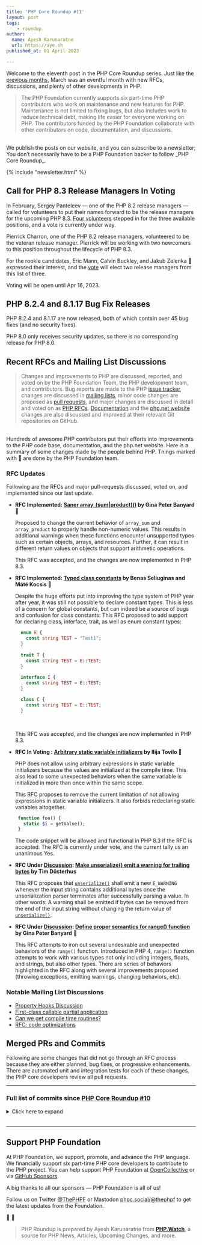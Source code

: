 ```yaml
---
title: 'PHP Core Roundup #11'
layout: post
tags:
    - roundup
author:
  name: Ayesh Karunaratne
  url: https://aye.sh
published_at: 01 April 2023

---
```


Welcome to the eleventh post in the PHP Core Roundup series. Just like the [previous months](/blog/tag/roundup), March was an eventful month with new RFCs, discussions, and plenty of other developments in PHP. 

> The PHP Foundation currently supports six part-time PHP contributors who work on maintenance and new features for PHP. Maintenance is not limited to fixing bugs, but also includes work to reduce technical debt, making life easier for everyone working on PHP. The contributors funded by the PHP Foundation collaborate with other contributors on code, documentation, and discussions.

<br>
We publish the posts on our website, and you can subscribe to a newsletter; You don’t necessarily have to be a PHP Foundation backer to follow _PHP Core Roundup_.

{% include "newsletter.html" %}

## Call for PHP 8.3 Release Managers In Voting

In February, Sergey Panteleev — one of the PHP 8.2 release managers — called for volunteers to put their names forward to be the release managers for the upcoming PHP 8.3. [Four volunteers](https://wiki.php.net/todo/php83) stepped in for the three available positions, and a vote is currently under way.

Pierrick Charron, one of the PHP 8.2 release managers, volunteered to be the veteran release manager. Pierrick will be working with two newcomers to this position throughout the lifecycle of PHP 8.3.

For the rookie candidates, Eric Mann, Calvin Buckley, and Jakub Zelenka 💜 expressed their interest, and the [vote](https://wiki.php.net/todo/php83) will elect two release managers from this list of three.

Voting will be open until Apr 16, 2023.

## PHP 8.2.4 and 8.1.17 Bug Fix Releases

PHP 8.2.4 and 8.1.17 are now released, both of which contain over 45 bug fixes (and no security fixes).

PHP 8.0 only receives security updates, so there is no corresponding release for PHP 8.0.

## Recent RFCs and Mailing List Discussions

> Changes and improvements to PHP are discussed, reported, and voted on by the PHP Foundation Team, the PHP development team, and contributors. Bug reports are made to the PHP [issue tracker](https://github.com/php/php-src/issues), changes are discussed in [mailing lists](https://www.php.net/mailing-lists.php), minor code changes are proposed as [pull requests](https://github.com/php/php-src/issues), and major changes are discussed in detail and voted on as [PHP RFCs](https://wiki.php.net/rfc). [Documentation](https://github.com/php/doc-en/) and the [php.net website](https://github.com/php/web-php) changes are also discussed and improved at their relevant Git repositories on GitHub.

<br>
Hundreds of awesome PHP contributors put their efforts into improvements to the PHP code base, documentation, and the php.net website. Here is a summary of some changes made by the people behind PHP. Things marked with 💜 are done by the PHP Foundation team.

### RFC Updates

Following are the RFCs and major pull-requests discussed, voted on, and implemented since our last update.

- **RFC Implemented: [Saner array_(sum|product)()](https://wiki.php.net/rfc/saner-array-sum-product) by Gina Peter Banyard 💜**
  
  Proposed to change the current behavior of `array_sum` and `array_product` to properly handle non-numeric values. This results in additional warnings when these functions encounter unsupported types such as certain objects, arrays, and resources. Further, it can result in different return values on objects that support arithmetic operations. 

  This RFC was accepted, and the changes are now implemented in PHP 8.3.

- **RFC Implemented: [Typed class constants](https://wiki.php.net/rfc/typed_class_constants) by Benas Seliuginas and Máté Kocsis 💜**
  
  Despite the huge efforts put into improving the type system of PHP year after year, it was still not possible to declare constant types. This is less of a concern for global constants, but can indeed be a source of bugs and confusion for class constants: This RFC proposed to add support for declaring class, interface, trait, as well as enum constant types:
  ```php
    enum E {
      const string TEST = "Test1";
    }
 
    trait T {
      const string TEST = E::TEST;
    }
    
    interface I {
      const string TEST = E::TEST;
    }

    class C {
      const string TEST = E::TEST;
    }
  ```
  <br>

  This RFC was accepted, and the changes are now implemented in PHP 8.3.

- **RFC In Voting : [Arbitrary static variable initializers](https://wiki.php.net/rfc/arbitrary_static_variable_initializers) by Ilija Tovilo 💜**
  
  PHP does not allow using arbitrary expressions in static variable initializers because the values are initialized at the compile time. This also lead to some unexpected behaviors when the same variable is initialized in more than once within the same scope.

  This RFC proposes to remove the current limitation of not allowing expressions in static variable initializers. It also forbids redeclaring static variables altogether.

  ```php
   function foo() {
     static $i = getValue();
   }
   ```
   The code snippet will be allowed and functional in PHP 8.3 if the RFC is accepted. The RFC is currently under vote, and the current tally us an unanimous Yes. 

- **RFC Under [Discussion](https://externals.io/message/119745): [Make unserialize() emit a warning for trailing bytes](https://wiki.php.net/rfc/unserialize_warn_on_trailing_data) by Tim Düsterhus**
  
  This RFC proposes that [`unserialize()`](http://www.php.net/unserialize) shall emit a new `E_WARNING` whenever the input string contains additional bytes once the unserialization parser terminates after successfully parsing a value. In other words: A warning shall be emitted if bytes can be removed from the end of the input string without changing the return value of [`unserialize()`](http://www.php.net/unserialize).

- **RFC Under [Discussion](https://externals.io/message/119749): [Define proper semantics for range() function](https://wiki.php.net/rfc/proper-range-semantics) by Gina Peter Banyard** 💜
  
  This RFC attempts to iron out several undesirable and unexpected behaviors of the `range()` function. Introduced in PHP 4, `range()` function attempts to work with various types not only including integers, floats, and strings, but also other types. There are series of behaviors highlighted in the RFC along with several improvements proposed (throwing exceptions, emitting warnings, changing behaviors, etc).
 
### Notable Mailing List Discussions

- [Property Hooks Discussion](https://externals.io/message/119807)
- [First-class callable partial application](https://externals.io/message/119678)
- [Can we get compile time routines?](https://externals.io/message/119726)
- [RFC: code optimizations](https://externals.io/message/119633)


## Merged PRs and Commits

Following are some changes that did not go through an RFC process because they are either planned, bug fixes, or progressive enhancements. There are automated unit and integration tests for each of these changes, the PHP core developers review all pull requests.
 
---

### Full list of commits since [PHP Core Roundup #10](/blog/2023/03/01/php-core-roundup-10/)

<details markdown="1">
  <summary>Click here to expand</summary>

 - Fix unescaped {TMP} variables in tests in [2b5aac9303](https://github.com/php/php-src/commit/2b5aac9303) by Ilija Tovilo 💜
 - Use zend_result in `ext/spl` where appropriate ([#10734](https://bugs.php.net/bug.php?id=10734)) in [2b15061fbb](https://github.com/php/php-src/commit/2b15061fbb) by Niels Dossche
 - Add Windows GitHub actions build in [GH-10664](https://github.com/php/php-src/pull/10664) by Michael Voříšek
 - Fix missing readonly modification error with inc/dec in JIT in [GH-10746](https://github.com/php/php-src/pull/10746) by Ilija Tovilo 💜
 - Make error checks on encoding methods for docomo, kddi, sb consistent in [69543e6a10](https://github.com/php/php-src/commit/69543e6a10) by nielsdos
 - Use `CK()` macro to check the output function in mbfilter_unicode2sjis_emoji_sb() in [263655a520](https://github.com/php/php-src/commit/263655a520) by nielsdos
 - Propagate error checks for `mbfl_filt_conv_illegal_output()` in [d66ca5dabb](https://github.com/php/php-src/commit/d66ca5dabb) by nielsdos
 - Fix warning in run-tests when PHP compiled without generating phpdbg support. ([#10745](https://bugs.php.net/bug.php?id=10745)) in [3e6d49e042](https://github.com/php/php-src/commit/3e6d49e042) by Danack
 - fix: support for timeouts with ZTS on Linux ([#10141](https://bugs.php.net/bug.php?id=10141)) in [ad85e71421](https://github.com/php/php-src/commit/ad85e71421) by Kévin Dunglas
 - Fix operator precedence in the skip section of readonly tests in [dab783f7ae](https://github.com/php/php-src/commit/dab783f7ae) by Máté Kocsis 💜
 - Fix [GH-10728](https://github.com/php/php-src/issues/10728): opcache capstone header's inclusion in [GH-10732](https://github.com/php/php-src/pull/10732) by David Carlier
 - Propagate success status of ftp_close() to userland in [abc6fe8f2e](https://github.com/php/php-src/commit/abc6fe8f2e) by nielsdos
 - Add missing `ZEND_ARG_VARIADIC_OBJ_TYPE_MASK` macro, and use consistent class_name variable name in [7fcea9d260](https://github.com/php/php-src/commit/7fcea9d260) by Derick Rethans 💜
 - Do not allow side-effects when readonly property modification fails ([#10757](https://bugs.php.net/bug.php?id=10757)) in [e053ba0a3a](https://github.com/php/php-src/commit/e053ba0a3a) by Máté Kocsis 💜
 - `ext/ftp` fix ftp_nb_get signature (for failure) in [GH-10760](https://github.com/php/php-src/pull/10760) by David Carlier
 - Revert "Zend/zend_type_code: remove hard-coded integer values and" in [3310463484](https://github.com/php/php-src/commit/3310463484) by David CARLIER
 - random: Convert `php_random_(bytes|int)_(silent|throw)` into inline functions ([#10763](https://bugs.php.net/bug.php?id=10763)) in [8abea1b3c2](https://github.com/php/php-src/commit/8abea1b3c2) by Tim Düsterhus
 - Fix failure of AVX2-accelerated `mb_check_encoding` on 32-bit MS Windows in [86ec0bc55c](https://github.com/php/php-src/commit/86ec0bc55c) by Alex Dowad
 - Fix [GH-10766](https://github.com/php/php-src/issues/10766): PharData archive created with Phar::Zip format does not keep files metadata (datetime) in [GH-10769](https://github.com/php/php-src/pull/10769) by Niels Dossche
 - Fix `strlen` error message param name in [1be99faeff](https://github.com/php/php-src/commit/1be99faeff) by Kamil Tekiela
 - Update windows action to `checkout@v3` in [28ef654648](https://github.com/php/php-src/commit/28ef654648) by Ilija Tovilo 💜
 - Fix metaphone encode compiler warning in [GH-10788](https://github.com/php/php-src/pull/10788) by Ilija Tovilo 💜
 - Ignore `-Warray-bounds` compiler warning in JIT ([#10789](https://bugs.php.net/bug.php?id=10789)) in [ad7b90b674](https://github.com/php/php-src/commit/ad7b90b674) by Ilija Tovilo 💜
 - Fix `-Wmaybe-uninitialized` warning in JIT in [95fbd2039f](https://github.com/php/php-src/commit/95fbd2039f) by Ilija Tovilo 💜
 - Fix gcc warnings in `zend_API.c` with `--disable-debug` ([#10786](https://bugs.php.net/bug.php?id=10786)) in [6a7115359e](https://github.com/php/php-src/commit/6a7115359e) by Ilija Tovilo 💜
 - Add missing error checks on `EVP_MD_CTX_create()` and `EVP_VerifyInit()` in [GH-10762](https://github.com/php/php-src/pull/10762) by Niels Dossche
 - Add missing error check on `i2d_PKCS12_bio()` in [GH-10761](https://github.com/php/php-src/pull/10761) by nielsdos
 - Add missing error check on `PEM_write_bio_CMS()` in [51ea4a680d](https://github.com/php/php-src/commit/51ea4a680d) by nielsdos
 - Add missing error check on `PEM_write_bio_PKCS7()` in [GH-10752](https://github.com/php/php-src/pull/10752) by Niels Dossche
 - Throw on negative setcookie expiration timestamp in [82dfd93b9d](https://github.com/php/php-src/commit/82dfd93b9d) by Ilija Tovilo 💜
 - Fix missing return `FAILURE` in [2110398dee](https://github.com/php/php-src/commit/2110398dee) by Ilija Tovilo 💜
 - Re-add missing `EXPECTHEADERS` sections in [87e3513274](https://github.com/php/php-src/commit/87e3513274) by Ilija Tovilo 💜
 - Fix [GH-10709](https://github.com/php/php-src/issues/10709): UAF in recursive AST evaluation in [GH-10718](https://github.com/php/php-src/pull/10718) by Ilija Tovilo 💜
 - Revert "Throw on negative setcookie expiration timestamp" in [9f591c9bf6](https://github.com/php/php-src/commit/9f591c9bf6) by Ilija Tovilo 💜
 - random: Add missing `php.h` include to `php_random.h` ([#10764](https://bugs.php.net/bug.php?id=10764)) in [5087931963](https://github.com/php/php-src/commit/5087931963) by Tim Düsterhus
 - Fix `-Wstrict-prototypes` in DBA in [648e896d0e](https://github.com/php/php-src/commit/648e896d0e) by Gina Peter Banyard 💜
 - Remove unnecessary workaround for the true type in [368febbf89](https://github.com/php/php-src/commit/368febbf89) by Máté Kocsis 💜
 - `mb_encode_mimeheader` does not crash if provided encoding has no MIME name set in [7c1ee5a02a](https://github.com/php/php-src/commit/7c1ee5a02a) by Alex Dowad
 - Enable GitHub actions cancel-in-progress for PRs in [GH-10799](https://github.com/php/php-src/pull/10799) by Ilija Tovilo 💜
 - Fix readonly+clone JIT issues in [GH-10748](https://github.com/php/php-src/pull/10748) by Ilija Tovilo 💜
 - `*/*.m4`: `update main()` signatures in [fa65873502](https://github.com/php/php-src/commit/fa65873502) by Michael Orlitzky
 - `ext/iconv/config.m4`: add missing `stdio.h` include in [GH-10751](https://github.com/php/php-src/pull/10751) by Michael Orlitzky
 - RFC: Saner `array_(sum|product)()` ([#10161](https://bugs.php.net/bug.php?id=10161)) in [3b06618813](https://github.com/php/php-src/commit/3b06618813) by Gina Peter Banyard 💜
 - Imply UTF8 validity in implode function ([#10780](https://bugs.php.net/bug.php?id=10780)) in [3821938e81](https://github.com/php/php-src/commit/3821938e81) by Michael Voříšek
 - Fix [GH-8646](https://github.com/php/php-src/issues/8646): Memory leak PHP FPM 8.1 in [GH-10783](https://github.com/php/php-src/pull/10783) by Niels Dossche
 - Fix [GH-8065](https://github.com/php/php-src/issues/8065): `opcache.c`onsistency_checks > 0 causes segfaults in PHP >= 8.1.5 in fpm context in [GH-10798](https://github.com/php/php-src/pull/10798) by Niels Dossche
 - Re-add some CTE functions that were removed from being CTE by a mistake in [GH-10768](https://github.com/php/php-src/pull/10768) by Michael Voříšek
 - Update libmysql 5.7 version in [12290b796b](https://github.com/php/php-src/commit/12290b796b) by Ilija Tovilo 💜
 - Suppress `-Wstrict-prototypes` in GD extension ([#10803](https://bugs.php.net/bug.php?id=10803)) in [afd8695a22](https://github.com/php/php-src/commit/afd8695a22) by Gina Peter Banyard 💜
 - Micro optimization: readonly properties always have a type in [574e531127](https://github.com/php/php-src/commit/574e531127) by Máté Kocsis 💜
 - Fixed macro generation for variadics, which don't have a default value in [717335ec63](https://github.com/php/php-src/commit/717335ec63) by Derick Rethans 💜
 - Add test case in [8a9b80cfe0](https://github.com/php/php-src/commit/8a9b80cfe0) by Derick Rethans 💜
 - Fixed strict zpp arginfo test in [f8891f2861](https://github.com/php/php-src/commit/f8891f2861) by Derick Rethans 💜
 - Fixed strict zpp arginfo test in [aead0c8059](https://github.com/php/php-src/commit/aead0c8059) by Derick Rethans 💜
 - Test Windows with opcache on GitHub actions in [6b884737c4](https://github.com/php/php-src/commit/6b884737c4) by Ilija Tovilo 💜
 - `ext/intl`: dateformatter settimezone changes on success, returning true like setcalendar in [GH-10790](https://github.com/php/php-src/pull/10790) by David Carlier
 - Disable asan instrumentation for phpdbg_watchpoint_userfaultfd_thread in [GH-10818](https://github.com/php/php-src/pull/10818) by Ilija Tovilo 💜
 - Switch to Ubuntu 22.04 for GitHub actions jobs in [GH-10814](https://github.com/php/php-src/pull/10814) by Ilija Tovilo 💜
 - Fix `GC_BENCH` flag ([#10823](https://bugs.php.net/bug.php?id=10823)) in [6f1e5ff8c3](https://github.com/php/php-src/commit/6f1e5ff8c3) by Ilija Tovilo 💜
 - Fix [GH-10519](https://github.com/php/php-src/issues/10519): Array Data Address Reference Issue in [GH-10749](https://github.com/php/php-src/pull/10749) by NathanFreeman
 - Fix [GH-10747](https://github.com/php/php-src/issues/10747): Private and protected properties in serialized Date* objects throw in [a225581833](https://github.com/php/php-src/commit/a225581833) by Derick Rethans 💜
 - feat: enable Zend Max Execution Timers by default in 8.3 ([#10778](https://bugs.php.net/bug.php?id=10778)) in [f0495855a3](https://github.com/php/php-src/commit/f0495855a3) by Kévin Dunglas
 - Re-enable `-Wstrict-aliasing` in [GH-10821](https://github.com/php/php-src/pull/10821) by Ilija Tovilo 💜
 - Remove unnecessary type punnign from `mysqli_api.c` in [47f80ffc77](https://github.com/php/php-src/commit/47f80ffc77) by Ilija Tovilo 💜
 - Fix [GH-10801](https://github.com/php/php-src/issues/10801): Named arguments in CTE functions cause a segfault in [GH-10811](https://github.com/php/php-src/pull/10811) by Niels Dossche
 - Fix [GH-10611](https://github.com/php/php-src/issues/10611): fpm_env_init_main leaks environ in [GH-10618](https://github.com/php/php-src/pull/10618) by Niels Dossche
 - Fix RC1 assumption for typed properties with `__get` in [GH-10833](https://github.com/php/php-src/pull/10833) by Ilija Tovilo 💜
 - Fixed oss-fuzz [#56931](https://bugs.php.net/bug.php?id=56931) in [ce5f75fb6f](https://github.com/php/php-src/commit/ce5f75fb6f) by Derick Rethans 💜
 - Fixed test for [GH-10147](https://github.com/php/php-src/issues/10147) in [2d3aa8a5c4](https://github.com/php/php-src/commit/2d3aa8a5c4) by Derick Rethans 💜
 - Fixed new OSS-FUZZ test in [897b13a217](https://github.com/php/php-src/commit/897b13a217) by Derick Rethans 💜
 - Handle `zend_execute_internal` in JIT in [c53e8d3e30](https://github.com/php/php-src/commit/c53e8d3e30) by Bob Weinand
 - Add test, fix x86 JIT in [1015f1ff61](https://github.com/php/php-src/commit/1015f1ff61) by Bob Weinand
 - Fix module shutdown crash during ZTS JIT shutdown in [GH-10835](https://github.com/php/php-src/pull/10835) by Niels Dossche
 - `ext/mysqli/pgsql`: `mysqli_fetch_object`/`pgsql_fetch_object` raises `ValueError` on constructor args error in [GH-10832](https://github.com/php/php-src/pull/10832) by David Carlier
 - avoid test file being consider binary in [f575027b56](https://github.com/php/php-src/commit/f575027b56) by Remi Collet
 - `use_tls=0` on `MSAN` in [GH-10851](https://github.com/php/php-src/pull/10851) by Ilija Tovilo 💜
 - Fix test on non-UTC platforms in [a141543594](https://github.com/php/php-src/commit/a141543594) by Matteo Beccati
 - Fix mysql tests on Cirrus ASAN in [GH-10802](https://github.com/php/php-src/pull/10802) by Ilija Tovilo 💜
 - Move ARM64 build to Cirrus in [GH-10795](https://github.com/php/php-src/pull/10795) by Ilija Tovilo 💜
 - remove assert raising strange behavior with GCC 10 in [bdf2f722ca](https://github.com/php/php-src/commit/bdf2f722ca) by Remi Collet
 - Upgrade cirrus arm build to GCC 12 ([#10855](https://bugs.php.net/bug.php?id=10855)) in [6ebb506637](https://github.com/php/php-src/commit/6ebb506637) by Ilija Tovilo 💜
 - Implement `mb_encode_mimeheader` using fast text conversion filters in [0ce755be26](https://github.com/php/php-src/commit/0ce755be26) by Alex Dowad
 - `php_pgsql_meta_data` raises a `ValueError` when table name is invalid in [394470c052](https://github.com/php/php-src/commit/394470c052) by David Carlier
 - `ext/mysqi`: mysqli_poll raises a ValueError on absent 1st and 2ng arguments in [90a39fd52c](https://github.com/php/php-src/commit/90a39fd52c) by David Carlier
 - Fix missing and inconsistent error check on `SQLAllocHandle` in [GH-10740](https://github.com/php/php-src/pull/10740) by nielsdos
 - Remove CTE flag from `array_diff_ukey()`, which was added by mistake in [GH-10859](https://github.com/php/php-src/pull/10859) by Michael Voříšek
 - Another attempt to fix MSAN nightly on `master` in [471105abd7](https://github.com/php/php-src/commit/471105abd7) by Ilija Tovilo 💜
 - `pgsql_insert` fix unit tests ([#10860](https://bugs.php.net/bug.php?id=10860)) in [feb82d91b9](https://github.com/php/php-src/commit/feb82d91b9) by David CARLIER
 - Windows CI log verbosity, CI bat file guard in [GH-10817](https://github.com/php/php-src/pull/10817) by Michael Voříšek
 - `zend_hash`: Use AVX2 instructions for better code efficiency ([#10858](https://bugs.php.net/bug.php?id=10858)) in [d835de1993](https://github.com/php/php-src/commit/d835de1993) by Tony Su
 - Add extra option to FPM tester for handling script filename in [3125155b5d](https://github.com/php/php-src/commit/3125155b5d) by Jakub Zelenka 💜
 - Test FPM FCGI envs without path info fix for custom source in [92d2cd5cb8](https://github.com/php/php-src/commit/92d2cd5cb8) by Jakub Zelenka 💜
 - Test FPM FCGI envs with path info fix for Apache proxy balancer in [b53b0ac2ea](https://github.com/php/php-src/commit/b53b0ac2ea) by Jakub Zelenka 💜
 - Test FPM FCGI envs with path info fix for Apache proxy handler in [8cf621e0e4](https://github.com/php/php-src/commit/8cf621e0e4) by Jakub Zelenka 💜
 - Test FPM FCGI envs with path info fix for Apache proxy pass in [38d2e7ea9a](https://github.com/php/php-src/commit/38d2e7ea9a) by Jakub Zelenka 💜
 - Fix FPM tester `$scriptName` logic in [7d987ebbbf](https://github.com/php/php-src/commit/7d987ebbbf) by Jakub Zelenka 💜
 - Implement [GH-10854](https://github.com/php/php-src/issues/10854): TSRM should set a smarter value for expected_threads ([#10867](https://bugs.php.net/bug.php?id=10867)) in [4da0da7f2d](https://github.com/php/php-src/commit/4da0da7f2d) by Niels Dossche
 - Fix [GH-10634](https://github.com/php/php-src/issues/10634): Lexing memory corruption ([#10866](https://bugs.php.net/bug.php?id=10866)) in [ac9964502c](https://github.com/php/php-src/commit/ac9964502c) by Niels Dossche
 - Remove `xfail` from tests that do not fail anymore ([#10871](https://bugs.php.net/bug.php?id=10871)) in [53763e14b7](https://github.com/php/php-src/commit/53763e14b7) by Arnaud Le Blanc 💜
 - `ext/psql`: `pg_meta_data`, extended mode, fix typo for pseudo typtype in [GH-10865](https://github.com/php/php-src/pull/10865) by David CARLIER
 - Fix [GH-8789](https://github.com/php/php-src/issues/8789) and [GH-10015](https://github.com/php/php-src/issues/10015): Fix ZTS zend signal crashes due to NULL globals in [GH-10861](https://github.com/php/php-src/pull/10861) by Niels Dossche
 - Destroy `file_handle` in `fpm_main` in [GH-10707](https://github.com/php/php-src/pull/10707) by Niels Dossche
 - Fix `NUL` byte in exception string terminating `Exception::__toString()` in [GH-10873](https://github.com/php/php-src/pull/10873) by Ilija Tovilo 💜
 - Fix bug [#74129](https://bugs.php.net/bug.php?id=74129): Incorrect SCRIPT_NAME with apache ProxyPassMatch in [GH-10869](https://github.com/php/php-src/pull/10869) by Jakub Zelenka 💜
 - Fix [GH-10755](https://github.com/php/php-src/issues/10755): Memory leak in phar_rename_archive() in [GH-10856](https://github.com/php/php-src/pull/10856) by Su, Tao
 - Use new ZSTR_INIT_LITERAL macro ([#10879](https://bugs.php.net/bug.php?id=10879)) in [9d5f2f1343](https://github.com/php/php-src/commit/9d5f2f1343) by Ilija Tovilo 💜
 - Fix [GH-10885](https://github.com/php/php-src/issues/10885): Leaking stream_socket_server context in [GH-10886](https://github.com/php/php-src/pull/10886) by Ilija Tovilo 💜
 - add a basic CODEOWNERS file in [GH-8670](https://github.com/php/php-src/pull/8670) by Ben Ramsey
 - CODEOWNERS: Add myself to `ext/random` in [e73d8de784](https://github.com/php/php-src/commit/e73d8de784) by Tim Düsterhus
 - Fix [GH-10052](https://github.com/php/php-src/issues/10052): Browscap crashes PHP 8.1.12 on request shutdown (apache2) in [GH-10883](https://github.com/php/php-src/pull/10883) by Niels Dossche
 - Fix [GH-10521](https://github.com/php/php-src/issues/10521): ftp_get/ftp_nb_get resumepos offset is maximum 10GB in [GH-10525](https://github.com/php/php-src/pull/10525) by Niels Dossche
 - CODEOWNERS: Add myself as an owner of `ext/ffi`, `ext/opcache` and the core Zend files in [b698108133](https://github.com/php/php-src/commit/b698108133) by Dmitry Stogov
 - Update assertion about unsupported property types in [3deba4c2e8](https://github.com/php/php-src/commit/3deba4c2e8) by Máté Kocsis 💜
 - Add myself for `ext/date` in [b5262218d4](https://github.com/php/php-src/commit/b5262218d4) by Derick Rethans 💜
 - [Zend]: Remove unused code in MAKE_NOP macro ([#10906](https://bugs.php.net/bug.php?id=10906)) in [7eee0d1bc7](https://github.com/php/php-src/commit/7eee0d1bc7) by Tony Su
 - Shrink some commonly used structs by reordering members ([#10880](https://bugs.php.net/bug.php?id=10880)) in [6a6e91f3c7](https://github.com/php/php-src/commit/6a6e91f3c7) by Niels Dossche
 - Implement better diff for `run-tests.php` in [GH-10875](https://github.com/php/php-src/pull/10875) by Ilija Tovilo 💜
 - `ext/curl`: suppress -Wdeprecated-declarations in `curl_arginfo.h` in [2646d76abc](https://github.com/php/php-src/commit/2646d76abc) by Max Kellermann
 - Empty merge in [4c114efd1a](https://github.com/php/php-src/commit/4c114efd1a) by Derick Rethans 💜
 - Updated to version 2023.1 (2023a) in [8424b5caaa](https://github.com/php/php-src/commit/8424b5caaa) by Derick Rethans 💜
 - Empty merge in [6c5e07a8b9](https://github.com/php/php-src/commit/6c5e07a8b9) by Derick Rethans 💜
 - Updated to version 2023.1 (2023a) in [d9e89416f8](https://github.com/php/php-src/commit/d9e89416f8) by Derick Rethans 💜
 - Updated to version 2023.1 (2023a) in [9495406c9e](https://github.com/php/php-src/commit/9495406c9e) by Derick Rethans 💜
 - Fix [GH-10583](https://github.com/php/php-src/issues/10583): DateTime modify with tz pattern should not update linked timezone in [cbac68df6b](https://github.com/php/php-src/commit/cbac68df6b) by Derick Rethans 💜
 - `ext/pdo_sqlite`: simplifying sqlite3_exec usage. ([#10910](https://bugs.php.net/bug.php?id=10910)) in [54f92fc333](https://github.com/php/php-src/commit/54f92fc333) by David CARLIER
 - Fix direct comparison in `run-tests.php` differ in [c58c2666a1](https://github.com/php/php-src/commit/c58c2666a1) by Ilija Tovilo 💜
 - Updated to version 2023.2 (2023b) in [90f5b2b4ff](https://github.com/php/php-src/commit/90f5b2b4ff) by Derick Rethans 💜
 - Empty merge in [a337dfb75f](https://github.com/php/php-src/commit/a337dfb75f) by Derick Rethans 💜
 - Updated to version 2023.2 (2023b) in [8a2586228d](https://github.com/php/php-src/commit/8a2586228d) by Derick Rethans 💜
 - Empty merge in [61a595c883](https://github.com/php/php-src/commit/61a595c883) by Derick Rethans 💜
 - Updated to version 2023.2 (2023b) in [2a553322d8](https://github.com/php/php-src/commit/2a553322d8) by Derick Rethans 💜
 - Add me to the CODEOWNERS in [ff183ad923](https://github.com/php/php-src/commit/ff183ad923) by Jakub Zelenka 💜
 - Fix [GH-8979](https://github.com/php/php-src/issues/8979): Possible Memory Leak with SSL-enabled MySQL connections in [GH-10909](https://github.com/php/php-src/pull/10909) by Niels Dossche
 - Fix [GH-10907](https://github.com/php/php-src/issues/10907): Unable to serialize processed SplFixedArrays in PHP 8.2.4 in [GH-10921](https://github.com/php/php-src/pull/10921) by Niels Dossche
 - Fix test for [GH-10907](https://github.com/php/php-src/issues/10907) with output in different order for master branch in [01cb6fb65a](https://github.com/php/php-src/commit/01cb6fb65a) by Niels Dossche
 - Fix phpGH-10648: add check function pointer into mbfl_encoding in [6fc8d014df](https://github.com/php/php-src/commit/6fc8d014df) by pakutoma
 - Update NEWS and UPGRADING to reflect changes in 0ce755be26 in [bf64342d30](https://github.com/php/php-src/commit/bf64342d30) by Alex Dowad
 - Fix compile errors caused by missing initializers in 0779950768 in [345abce590](https://github.com/php/php-src/commit/345abce590) by Alex Dowad
 - Fix compile error in Windows CI job caused by 0779950768 in [57e194e02d](https://github.com/php/php-src/commit/57e194e02d) by Alex Dowad
 - Fix phpGH-10648: add check function pointer into mbfl_encoding in [b721d0f71e](https://github.com/php/php-src/commit/b721d0f71e) by pakutoma
 - Use capstone explicitly, drop oprofile (GH 10876) ([#10918](https://bugs.php.net/bug.php?id=10918)) in [87922411bf](https://github.com/php/php-src/commit/87922411bf) by Michael Orlitzky
 - By-ref modification of typed and readonly props through ArrayIterator in [GH-10872](https://github.com/php/php-src/pull/10872) by Ilija Tovilo 💜
 - Fix buffer-overflow in `php_fgetcsv()` with \0 delimiter and enclosure in [GH-10923](https://github.com/php/php-src/pull/10923) by Ilija Tovilo 💜
 - Disallow parent dir components (..) in open_basedir() at runtime in [GH-10913](https://github.com/php/php-src/pull/10913) by Ilija Tovilo 💜
 - Disable `--with-valgrind` by default ([#10934](https://bugs.php.net/bug.php?id=10934)) in [5eb6905405](https://github.com/php/php-src/commit/5eb6905405) by Ilija Tovilo 💜
 - Fix [GH-10928](https://github.com/php/php-src/issues/10928): PHP Build Failed - Test curl_version() basic functionality [ext/curl/tests/curl_version_basic_001.phpt] in [GH-10930](https://github.com/php/php-src/pull/10930) by Niels Dossche
 - `ext/pdo_mysql`: mysql_handle_closer nullify some freed data in [f6989df8cc](https://github.com/php/php-src/commit/f6989df8cc) by David CARLIER
 - Fix undefined behaviour in string uppercasing and lowercasing in [GH-10936](https://github.com/php/php-src/pull/10936) by Niels Dossche
 - Fix buffer-overflow in `open_basedir()` in [a7f91e37de](https://github.com/php/php-src/commit/a7f91e37de) by Ilija Tovilo 💜
 - Propagate UTF-8 flag during Rope operations ([#10915](https://bugs.php.net/bug.php?id=10915)) in [d7c351ea54](https://github.com/php/php-src/commit/d7c351ea54) by Gina Peter Banyard 💜
 - Use `php_random_bytes_silent()` where possible in gmp_init_random() ([#10944](https://bugs.php.net/bug.php?id=10944)) in [8317a147b9](https://github.com/php/php-src/commit/8317a147b9) by Niels Dossche
 - Fix undefined behaviour when writing 32-bit values in phar/tar.c in [GH-10940](https://github.com/php/php-src/pull/10940) by Niels Dossche
 - Fix undefined behaviour in `GENERATE_SEED()` in [GH-10942](https://github.com/php/php-src/pull/10942) by Niels Dossche
 - Improve the warning message for unpack() in case not enough values were provided ([#10949](https://bugs.php.net/bug.php?id=10949)) in [6ec69d727a](https://github.com/php/php-src/commit/6ec69d727a) by Niels Dossche
 - php-fuzz-mbstring also tests text encoding validation functions in [5f2587eb25](https://github.com/php/php-src/commit/5f2587eb25) by Alex Dowad
 - For UTF-7, emit error marker if Base64 section ends abruptly after first half of surrogate pair in [c4fb049bf6](https://github.com/php/php-src/commit/c4fb049bf6) by Alex Dowad
 - Rename `--with-opcache-capstone` to `--with-capstone` ([#10952](https://bugs.php.net/bug.php?id=10952)) in [b73b70f097](https://github.com/php/php-src/commit/b73b70f097) by Ilija Tovilo 💜
 - Unparallelize IO heavy tests in [GH-10953](https://github.com/php/php-src/pull/10953) by Ilija Tovilo 💜
 - Suppress snmp lib memory leak, xfail ASAN tests in [be4db6b550](https://github.com/php/php-src/commit/be4db6b550) by Ilija Tovilo 💜
 - Fix incorrect optimization in [1f5d9534ae](https://github.com/php/php-src/commit/1f5d9534ae) by Dmitry Stogov
 - Fix one more differ direct comparison (through in_array) in [b9f8b696c4](https://github.com/php/php-src/commit/b9f8b696c4) by Ilija Tovilo 💜
 - Fix [GH-10908](https://github.com/php/php-src/issues/10908): Bus error with PDO Firebird on RPI with 64 bit kernel and 32 bit userland in [GH-10920](https://github.com/php/php-src/pull/10920) by Niels Dossche
 - Handle indirect zvals in `SplFixedArray::__serialize` in [GH-10925](https://github.com/php/php-src/pull/10925) by Niels Dossche
 - Revert "Handle indirect zvals in `SplFixedArray::__serialize`" in [0d524eda94](https://github.com/php/php-src/commit/0d524eda94) by Niels Dossche
 - Reset EG(trampoline).op_array.last_var that FFI may modify in [GH-10916](https://github.com/php/php-src/pull/10916) by Ilija Tovilo 💜
 - `ext/posix`: proposing posix_eaccess. unlike access, it is not standard but available in enough platforms ; on linux it's euidaccess in reality eaccess being 'just' an alias. key difference is eaccess checks the effective user id instead in [2b354318d9](https://github.com/php/php-src/commit/2b354318d9) by David CARLIER
 - Fix test for [GH-10908](https://github.com/php/php-src/issues/10908) in [1357d1eb41](https://github.com/php/php-src/commit/1357d1eb41) by Niels Dossche
 - `ext/intl`: breakiterator::setText returns false on failure in [7623bf0b06](https://github.com/php/php-src/commit/7623bf0b06) by David Carlier
 - Note where a session was already started ([#10736](https://bugs.php.net/bug.php?id=10736)) in [180f785404](https://github.com/php/php-src/commit/180f785404) by Calvin Buckley
 - `ext/imap/config.m4`: `-Werror=implicit-function-declaration` compatibility in [GH-10948](https://github.com/php/php-src/pull/10948) by Michael Orlitzky
 - `ext/intl` IntlChar::enumCharNames changes the signature to void in [2da299703a](https://github.com/php/php-src/commit/2da299703a) by David CARLIER
 - Fix undefined behaviour in unpack() in [GH-10943](https://github.com/php/php-src/pull/10943) by Niels Dossche
 - Updated to version 2023.3 (2023c) in [bb7dd51f7a](https://github.com/php/php-src/commit/bb7dd51f7a) by Derick Rethans 💜
 - Empty merge in [cb4e90dca3](https://github.com/php/php-src/commit/cb4e90dca3) by Derick Rethans 💜
 - Updated to version 2023.3 (2023c) in [3ec02202fd](https://github.com/php/php-src/commit/3ec02202fd) by Derick Rethans 💜
 - Empty merge in [ad28cf6111](https://github.com/php/php-src/commit/ad28cf6111) by Derick Rethans 💜
 - Updated to version 2023.3 (2023c) in [2f309dee8e](https://github.com/php/php-src/commit/2f309dee8e) by Derick Rethans 💜
 - Fix uninitialized variable accesses in sockets/conversions in [GH-10966](https://github.com/php/php-src/pull/10966) by Niels Dossche
 - `ext/posix`: posix_eaccess little update and forgotten UPGRADING entry. ([#10965](https://bugs.php.net/bug.php?id=10965)) in [717f460fa4](https://github.com/php/php-src/commit/717f460fa4) by David CARLIER
 - Silence compiler warnings in ext/sockets/conversions.c ([#10974](https://bugs.php.net/bug.php?id=10974)) in [GH-10959](https://github.com/php/php-src/pull/10959) by Niels Dossche

</details>


<br>

---

## Support PHP Foundation

At PHP Foundation, we support, promote, and advance the PHP language. We financially support six part-time PHP core developers to contribute to the PHP project. You can help support PHP Foundation at [OpenCollective](https://opencollective.com/phpfoundation) or via [GitHub Sponsors](https://github.com/sponsors/ThePHPF).

A big thanks to all our sponsors — PHP Foundation is all of us!

Follow us on Twitter [@ThePHPF](https://twitter.com/thephpf) or Mastodon [phpc.social/@thephpf](https://phpc.social/@thephpf) to get the latest updates from the Foundation.

💜️ 🐘

> PHP Roundup is prepared by Ayesh Karunaratne from **[PHP.Watch](https://php.watch)**, a source for PHP News, Articles, Upcoming Changes, and more. 

